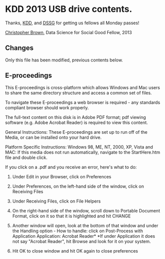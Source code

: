 # KDD 2013 USB drive contents.

Thanks, [KDD](http://www.kdd.org/kdd2013/), and [DSSG](http://dssg.io/) for getting us fellows all Monday passes!

[Christopher Brown](http://henrian.com/), Data Science for Social Good Fellow, 2013

## Changes

Only this file has been modified, previous contents below.

## E-proceedings

This E-proceedings is cross-platform which allows Windows and Mac users to share the same directory structure and access a common set of files.

To navigate these E-proceedings a web browser is required - any standards compliant browser should work properly.

The full-text content on this disk is in Adobe PDF format; pdf viewing software (e.g. Adobe Acrobat Reader) is required to view this content.

General Instructions: These E-proceedings are set up to run off of the Media, or can be installed onto your hard drive.

Platform Specific Instructions:
Windows 98, ME, NT, 2000, XP, Vista and MAC: If this media does not run automatically, navigate to the StartHere.htm file and double click.

If you click on a .pdf and you receive an error, here's what to do:

1. Under Edit in your Browser, click on Preferences

2. Under Preferences, on the left-hand side of the window, click on Receiving Files

3. Under Receiving Files, click on File Helpers

4. On the right-hand side of the window, scroll down to Portable Document Format, click on it so that it is highlighted and hit CHANGE

5. Another window will open, look at the bottom of that window and under the Handling option - How to handle: click on Post-Process with Application Application: Acrobat Reader*
*If under Application it does not say "Acrobat Reader", hit Browse and look for it on your system.

6. Hit OK to close window and hit OK again to close preferences

